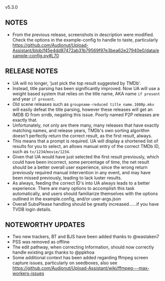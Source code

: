 v5.3.0

## NOTES
 - From the previous release, screenshots in description were modified. Check the options in the example-config to handle to taste, particularly https://github.com/Audionut/Upload-Assistant/blob/f45e4dd87472ab31b79569f97e3bea62e27940e0/data/example-config.py#L70


## RELEASE NOTES
 - UA will no longer, 'just pick the top result suggested by TMDb'.
 - Instead, title parsing has been significantly improved. Now UA will use a weight based system that relies on the title name, AKA name `if present` and year `if present`.
 - Old scene releases such as `groupname-reduced title name.1080p.mkv` will easily defeat the title parsing, however these releases will get an IMDB ID from srrdb, negating this issue. Poorly named P2P releases are exactly that.
 - Unfortunately, not only are there many, many releases that have exactly matching names, and release years, TMDb's own sorting algorithm doesn't perfectly return the correct result, as the first result, always.
 - This means that a prompt is required. UA will display a shortened list of results for you to select, an allows manual entry of the correct TMDb ID, such as `tv/1234`/`movie/1234`.
 - Given that UA would have just selected the first result previously, which could have been incorrect, some percentage of time, the net result should be a better overall user experience, since the wrong return previously required manual intervention in any event, and may have been missed previously, leading to lack luster results.
 - As always, feeding the correct ID's into UA always leads to a better experience. There are many options to accomplish this task automatically, and users should familiarize themselves with the options outlined in the example.config, and/or user-args.json
 - Overall SubsPlease handling should be greatly increased......if you have TVDB login details.

 ## NOTEWORTHY UPDATES
  - Two new trackers, BT and BJS have been added thanks to @wastaken7
  - PSS was removed as offline
  - The edit pathway, when correcting Information, should now correctly handle existing args thanks to @ppkhoa
  - Some additional context has been added regarding ffmpeg screen capture issues, particularly on seedboxes, also see https://github.com/Audionut/Upload-Assistant/wiki/ffmpeg---max-workers-issues
